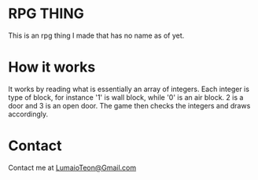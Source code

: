 RPG THING
==========
This is an rpg thing I made that has no name as of yet.

How it works
============
It works by reading what is essentially an array of integers. Each integer is type of block, for instance '1' is wall block, while '0' is an air block. 2 is a door and 3 is an open door. The game then checks the integers and draws accordingly.

Contact
=======
Contact me at LumaioTeon@Gmail.com